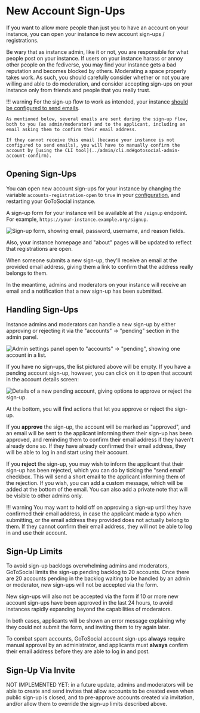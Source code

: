 # New Account Sign-Ups

If you want to allow more people than just you to have an account on your instance, you can open your instance to new account sign-ups / registrations.

Be wary that as instance admin, like it or not, you are responsible for what people post on your instance. If users on your instance harass or annoy other people on the fediverse, you may find your instance gets a bad reputation and becomes blocked by others. Moderating a space properly takes work. As such, you should carefully consider whether or not you are willing and able to do moderation, and consider accepting sign-ups on your instance only from friends and people that you really trust.

!!! warning
    For the sign-up flow to work as intended, your instance [should be configured to send emails](../configuration/smtp.md).
    
    As mentioned below, several emails are sent during the sign-up flow, both to you (as admin/moderator) and to the applicant, including an email asking them to confirm their email address.
    
    If they cannot receive this email (because your instance is not configured to send emails), you will have to manually confirm the account by [using the CLI tool](../admin/cli.md#gotosocial-admin-account-confirm).

## Opening Sign-Ups

You can open new account sign-ups for your instance by changing the variable `accounts-registration-open` to `true` in your [configuration](../configuration/accounts.md), and restarting your GoToSocial instance.

A sign-up form for your instance will be available at the `/signup` endpoint. For example, `https://your-instance.example.org/signup`.

![Sign-up form, showing email, password, username, and reason fields.](../public/signup-form.png)

Also, your instance homepage and "about" pages will be updated to reflect that registrations are open.

When someone submits a new sign-up, they'll receive an email at the provided email address, giving them a link to confirm that the address really belongs to them.

In the meantime, admins and moderators on your instance will receive an email and a notification that a new sign-up has been submitted.

## Handling Sign-Ups

Instance admins and moderators can handle a new sign-up by either approving or rejecting it via the "accounts" -> "pending" section in the admin panel.

![Admin settings panel open to "accounts" -> "pending", showing one account in a list.](../public/signup-pending.png)

If you have no sign-ups, the list pictured above will be empty. If you have a pending account sign-up, however, you can click on it to open that account in the account details screen:

![Details of a new pending account, giving options to approve or reject the sign-up.](../public/signup-account.png)

At the bottom, you will find actions that let you approve or reject the sign-up.

If you **approve** the sign-up, the account will be marked as "approved", and an email will be sent to the applicant informing them their sign-up has been approved, and reminding them to confirm their email address if they haven't already done so. If they have already confirmed their email address, they will be able to log in and start using their account.

If you **reject** the sign-up, you may wish to inform the applicant that their sign-up has been rejected, which you can do by ticking the "send email" checkbox. This will send a short email to the applicant informing them of the rejection. If you wish, you can add a custom message, which will be added at the bottom of the email. You can also add a private note that will be visible to other admins only.

!!! warning
    You may want to hold off on approving a sign-up until they have confirmed their email address, in case the applicant made a typo when submitting, or the email address they provided does not actually belong to them. If they cannot confirm their email address, they will not be able to log in and use their account.

## Sign-Up Limits

To avoid sign-up backlogs overwhelming admins and moderators, GoToSocial limits the sign-up pending backlog to 20 accounts. Once there are 20 accounts pending in the backlog waiting to be handled by an admin or moderator, new sign-ups will not be accepted via the form.

New sign-ups will also not be accepted via the form if 10 or more new account sign-ups have been approved in the last 24 hours, to avoid instances rapidly expanding beyond the capabilities of moderators.

In both cases, applicants will be shown an error message explaining why they could not submit the form, and inviting them to try again later.

To combat spam accounts, GoToSocial account sign-ups **always** require manual approval by an administrator, and applicants must **always** confirm their email address before they are able to log in and post.

## Sign-Up Via Invite

NOT IMPLEMENTED YET: in a future update, admins and moderators will be able to create and send invites that allow accounts to be created even when public sign-up is closed, and to pre-approve accounts created via invitation, and/or allow them to override the sign-up limits described above.
